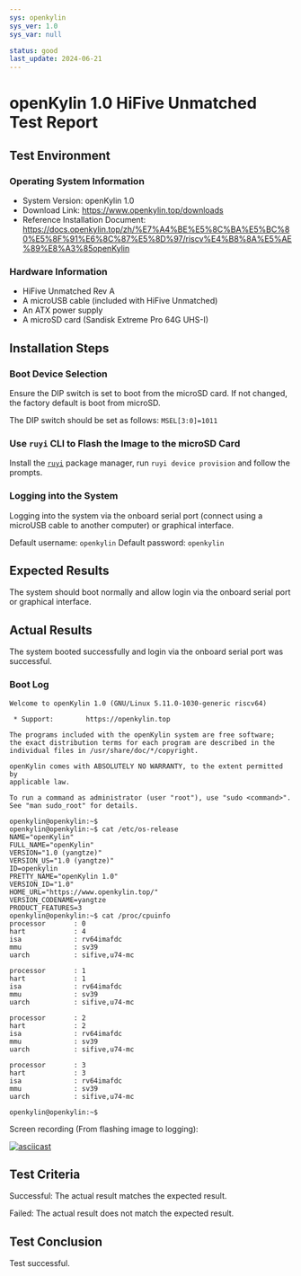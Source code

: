 ```yaml
---
sys: openkylin
sys_ver: 1.0
sys_var: null

status: good
last_update: 2024-06-21
---
```


# openKylin 1.0 HiFive Unmatched Test Report

## Test Environment

### Operating System Information

- System Version: openKylin 1.0
- Download Link: https://www.openkylin.top/downloads
- Reference Installation Document: https://docs.openkylin.top/zh/%E7%A4%BE%E5%8C%BA%E5%BC%80%E5%8F%91%E6%8C%87%E5%8D%97/riscv%E4%B8%8A%E5%AE%89%E8%A3%85openKylin

### Hardware Information

- HiFive Unmatched Rev A
- A microUSB cable (included with HiFive Unmatched)
- An ATX power supply
- A microSD card (Sandisk Extreme Pro 64G UHS-I)

## Installation Steps

### Boot Device Selection

Ensure the DIP switch is set to boot from the microSD card. If not changed, the factory default is boot from microSD.

The DIP switch should be set as follows: `MSEL[3:0]=1011`

### Use `ruyi` CLI to Flash the Image to the microSD Card

Install the [`ruyi`](https://github.com/ruyisdk/ruyi) package manager, run `ruyi device provision` and follow the prompts.

### Logging into the System

Logging into the system via the onboard serial port (connect using a microUSB cable to another computer) or graphical interface.

Default username: `openkylin`
Default password: `openkylin`

## Expected Results

The system should boot normally and allow login via the onboard serial port or graphical interface.

## Actual Results

The system booted successfully and login via the onboard serial port was successful.

### Boot Log

```log
Welcome to openKylin 1.0 (GNU/Linux 5.11.0-1030-generic riscv64)                                                      
                                                                                                                      
 * Support:        https://openkylin.top                                                                              
                                                                                                                      
The programs included with the openKylin system are free software;                                                    
the exact distribution terms for each program are described in the                                                    
individual files in /usr/share/doc/*/copyright.                                                                       
                                                                                                                      
openKylin comes with ABSOLUTELY NO WARRANTY, to the extent permitted by                                               
applicable law.                                                                                                       
                                                                                                                      
To run a command as administrator (user "root"), use "sudo <command>".                                                
See "man sudo_root" for details.                                                                                      
                                                                                                                      
openkylin@openkylin:~$                                                                                                
openkylin@openkylin:~$ cat /etc/os-release                                                                            
NAME="openKylin"                                                                                                      
FULL_NAME="openKylin"                                                                                                 
VERSION="1.0 (yangtze)"                                                                                               
VERSION_US="1.0 (yangtze)"                                                                                            
ID=openkylin                                                                                                          
PRETTY_NAME="openKylin 1.0"                                                                                           
VERSION_ID="1.0"                                                                                                      
HOME_URL="https://www.openkylin.top/"                                                                                 
VERSION_CODENAME=yangtze                                                                                              
PRODUCT_FEATURES=3                                                                                                    
openkylin@openkylin:~$ cat /proc/cpuinfo                                                                              
processor       : 0                                                                                                   
hart            : 4                                                                                                   
isa             : rv64imafdc                                                                                          
mmu             : sv39                                                                                                
uarch           : sifive,u74-mc                                                                                       
                                                                                                                      
processor       : 1                                                                                                   
hart            : 1                                                                                                   
isa             : rv64imafdc                                                                                          
mmu             : sv39                                                                                                
uarch           : sifive,u74-mc                                                                                       
                                                                                                                      
processor       : 2                                                                                                   
hart            : 2                                                                                                   
isa             : rv64imafdc                                                                                          
mmu             : sv39                                                                                                
uarch           : sifive,u74-mc                                                                                       
                                                                                                                      
processor       : 3                                                                                                   
hart            : 3                                                                                                   
isa             : rv64imafdc                                                                                          
mmu             : sv39                                                                                                
uarch           : sifive,u74-mc                                                                                       
                                                                                                                      
openkylin@openkylin:~$ 
```

Screen recording (From flashing image to logging):

[![asciicast](https://asciinema.org/a/Wgz7wgCph6BhEQpEskH4LDMd4.svg)](https://asciinema.org/a/Wgz7wgCph6BhEQpEskH4LDMd4)

## Test Criteria

Successful: The actual result matches the expected result.

Failed: The actual result does not match the expected result.

## Test Conclusion

Test successful.
